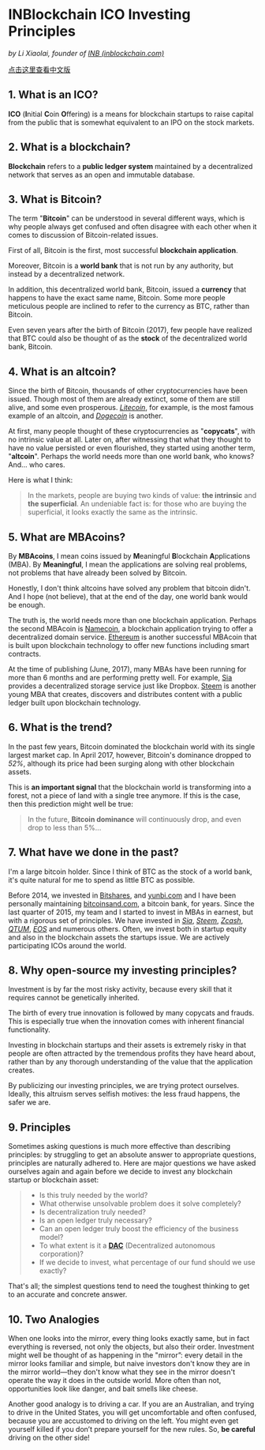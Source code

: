 # INBlockchain ICO Investing Principles

*by Li Xiaolai, founder of [INB (inblockchain.com)](http://inblockchain.com)*

[点击这里查看中文版](xxx.md)


## 1. What is an ICO?

**ICO** (**I**nitial **C**oin **O**ffering) is a means for blockchain startups to raise capital from the public that is somewhat equivalent to an IPO on the stock markets.

## 2. What is a blockchain?

**Blockchain** refers to a **public ledger system** maintained by a decentralized network that serves as an open and immutable database.

## 3. What is Bitcoin?

The term "**Bitcoin**" can be understood in several different ways, which is why people always get confused and often disagree with each other when it comes to discussion of Bitcoin-related issues.

First of all, Bitcoin is the first, most successful **blockchain application**.

Moreover, Bitcoin is a **world bank** that is not run by any authority, but instead by a decentralized network.

In addition, this decentralized world bank, Bitcoin, issued a **currency** that happens to have the exact same name, Bitcoin. Some more people meticulous people are inclined to refer to the currency as BTC, rather than Bitcoin.

Even seven years after the birth of Bitcoin (2017), few people have realized that BTC could also be thought of as the **stock** of the decentralized world bank, Bitcoin.

## 4. What is an altcoin?

Since the birth of Bitcoin, thousands of other cryptocurrencies have been issued. Though most of them are already extinct, some of them are still alive, and some even prosperous. *[Litecoin](https://litecoin.com/)*, for example, is the most famous example of an altcoin, and *[Dogecoin](http://dogecoin.com/)* is another.

At first, many people thought of these cryptocurrencies as "**copycats**", with no intrinsic value at all. Later on, after witnessing that what they thought to have no value persisted or even flourished, they started using another term, "**altcoin**". Perhaps the world needs more than one world bank, who knows? And... who cares.

Here is what I think:

> In the markets, people are buying two kinds of value: **the intrinsic** and **the superficial**. An undeniable fact is: for those who are buying the superficial, it looks exactly the same as the intrinsic.

## 5. What are MBAcoins?

By **MBAcoins**, I mean coins issued by **M**eaningful **B**lockchain **A**pplications (MBA). By **Meaningful**, I mean the applications are solving real problems, not problems that have already been solved by Bitcoin.

Honestly, I don't think altcoins have solved any problem that bitcoin didn't. And I hope (not believe), that at the end of the day, one world bank would be enough.

The truth is, the world needs more than one blockchain application. Perhaps the second MBAcoin is [Namecoin](https://namecoin.org/), a blockchain application trying to offer a decentralized domain service. [Ethereum](https://www.ethereum.org/) is another successful MBAcoin that is built upon blockchain technology to offer new functions including smart contracts.

At the time of publishing (June, 2017), many MBAs have been running for more than 6 months and are performing pretty well. For example, [Sia](http://sia.tech/) provides a decentralized storage service just like Dropbox. [Steem](https://steemit.com/) is another young MBA that creates, discovers and distributes content with a public ledger built upon blockchain technology.

## 6. What is the trend?

In the past few years, Bitcoin dominated the blockchain world with its single largest market cap. In April 2017, however, Bitcoin's dominance dropped to *52%*, although its price had been surging along with other blockchain assets.

This is **an important signal** that the blockchain world is transforming into a forest, not a piece of land with a single tree anymore. If this is the case, then this prediction might well be true:

> In the future, **Bitcoin dominance** will continuously drop, and even drop to less than 5%...

## 7. What have we done in the past?

I'm a large bitcoin holder. Since I think of BTC as the stock of a world bank, it's quite natural for me to spend as little BTC as possible.

Before 2014, we invested in [Bitshares](https://bitshares.org/), and [yunbi.com](https://yunbi.com) and I have been personally maintaining [bitcoinsand.com](http://bitcoinsand.com), a bitcoin bank, for years. Since the last quarter of 2015, my team and I started to invest in MBAs in earnest, but with a rigorous set of principles. We have invested in *[Sia](http://sia.tech/)*, *[Steem](https://steemit.com/)*, *[Zcash](https://z.cash/)*, *[QTUM](https://qtum.org/en/)*, *[EOS](https://bitcointalk.org/index.php?topic=1904415.0)* and numerous others. Often, we invest both in startup equity and also in the blockchain assets the startups issue. We are actively participating ICOs around the world.

## 8. Why open-source my investing principles?

Investment is by far the most risky activity, because every skill that it requires cannot be genetically inherited.

The birth of every true innovation is followed by many copycats and frauds. This is especially true when the innovation comes with inherent financial functionality.

Investing in blockchain startups and their assets is extremely risky in that people are often attracted by the tremendous profits they have heard about, rather than by any thorough understanding of the value that the application creates.

By publicizing our investing principles, we are trying protect ourselves. Ideally, this altruism serves selfish motives: the less fraud happens, the safer we are.

## 9. Principles

Sometimes asking questions is much more effective than describing principles: by struggling to get an absolute answer to appropriate questions, principles are naturally adhered to. Here are major questions we have asked ourselves again and again before we decide to invest any blockchain startup or blockchain asset:

> - Is this truly needed by the world?
> - What otherwise unsolvable problem does it solve completely?
> - Is decentralization truly needed?
> - Is an open ledger truly necessary?
> - Can an open ledger truly boost the efficiency of the business model?
> - To what extent is it a **[DAC](https://www.youtube.com/watch?v=v26zjoNd-Cs)** (Decentralized autonomous corporation)?
> - If we decide to invest, what percentage of our fund should we use exactly?

That's all; the simplest questions tend to need the toughest thinking to get to an accurate and concrete answer.

## 10. Two Analogies

When one looks into the mirror, every thing looks exactly same, but in fact everything is reversed, not only the objects, but also their order. Investment might well be thought of as happening in the "mirror”: every detail in the mirror looks familiar and simple, but naive investors don't know they are in the mirror world—they don't know what they see in the mirror doesn't operate the way it does in the outside world. More often than not, opportunities look like danger, and bait smells like cheese.

Another good analogy is to driving a car. If you are an Australian, and trying to drive in the United States, you will get uncomfortable and often confused, because you are accustomed to driving on the left. You might even get yourself killed if you don’t prepare yourself for the new rules. So, **be careful** driving on the other side!
